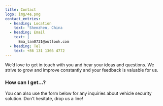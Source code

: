 ```yaml
---
title: Contact
logo: img/4e.png
contact_entries:
  - heading: Location
    text: "Shenzhen, China                                                  "
  - heading: Email
    text: |
      Ema_lan0731@outlook.com
  - heading: Tel
    text: +86 131 1366 4772
---
```

We’d love to get in touch with you and hear your ideas and
questions. We strive to grow and improve constantly and your feedback
is valuable for us.

<h3 class="f4 b lh-title mb2">How can I get…?</h3>

You can also use the form below for any inquiries about vehicle security solution. Don't hesitate, drop us a line!